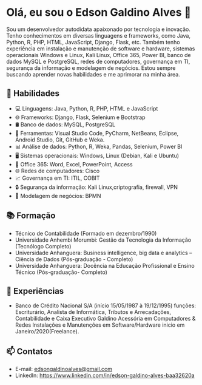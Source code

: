 # Olá, eu sou o Edson Galdino Alves 👋

Sou um desenvolvedor autodidata apaixonado por tecnologia e inovação. Tenho conhecimentos em diversas linguagens e frameworks, como Java, Python, R, PHP, HTML, JavaScript, Django, Flask, etc. Também tenho experiência em instalação e manutenção de software e hardware, sistemas operacionais Windows e Linux, Kali Linux, Office 365, Power BI, banco de dados MySQL e PostgreSQL, redes de computadores, governança em TI, segurança da informação e modelagem de negócios. Estou sempre buscando aprender novas habilidades e me aprimorar na minha área.

## 🚀 Habilidades

- 💻 Linguagens: Java, Python, R, PHP, HTML e JavaScript
- 🌐 Frameworks: Django, Flask, Selenium e Bootstrap
- 🛢️ Banco de dados: MySQL, PostgreSQL
- 🔧 Ferramentas: Visual Studio Code, PyCharm, NetBeans, Eclipse, Android Studio, Git, GitHub e Weka.
- 📊 Análise de dados: Python, R, Weka, Pandas, Selenium, Power BI
- 🖥️ Sistemas operacionais: Windows, Linux (Debian, Kali e Ubuntu)
- 📄 Office 365: Word, Excel, PowerPoint, Access
- 🌐 Redes de computadores: Cisco
- 📈 Governança em TI: ITIL, COBIT
- 🔒 Segurança da informação: Kali Linux,criptografia, firewall, VPN
- 📝 Modelagem de negócios: BPMN

## 📚 Formação

- Técnico de Contabilidade (Formado em dezembro/1990)
- Universidade Anhembi Morumbi: Gestão da Tecnologia da Informação (Tecnólogo Completo)
- Universidade Anhanguera: Business intelligence, big data e analytics – Ciência de Dados (Pós-graduação - Completo)
- Universidade Anhanguera: Docência na Educação Profissional e Ensino Técnico (Pós-graduação- Completo)

## 💼 Experiências

- Banco de Crédito Nacional S/A (início 15/05/1987 à 19/12/1995) funções: Escriturário, Analista de Informática, Tributos e Arrecadações, Contabilidade e Caixa Executivo
Galdino Acessória em Computadores & Redes Instalações e Manutenções em Software/Hardware inicio em Janeiro/2020(Freelance).

## 📫 Contatos

- E-mail: edsongaldinoalves@gmail.com
- LinkedIn: https://www.linkedin.com/in/edson-galdino-alves-baa32620a
